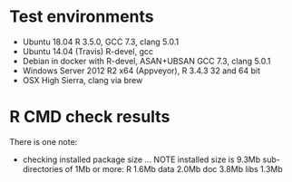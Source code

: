 # Test environments
* Ubuntu 18.04 R 3.5.0, GCC 7.3, clang 5.0.1
* Ubuntu 14.04 (Travis) R-devel, gcc
* Debian in docker with R-devel, ASAN+UBSAN GCC 7.3, clang 5.0.1
* Windows Server 2012 R2 x64 (Appveyor), R 3.4.3 32 and 64 bit
* OSX High Sierra, clang via brew

# R CMD check results

There is one note:

* checking installed package size ... NOTE
  installed size is  9.3Mb
  sub-directories of 1Mb or more:
    R      1.6Mb
    data   2.0Mb
    doc    3.8Mb
    libs   1.3Mb
